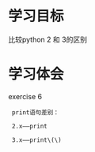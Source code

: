 # 学习目标

比较python 2 和 3的区别

# 学习体会

exercise 6

     print语句差别：

     2.x——print

     3.x——print\(\)





